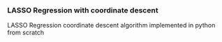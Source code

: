 ### LASSO Regression with coordinate descent

LASSO Regression coordinate descent algorithm implemented in python from scratch

